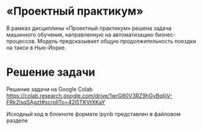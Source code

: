 # «Проектный практикум»
В рамках дисциплины «Проектный практикум» решена задача машинного обучения, направленную на автоматизацию бизнес-процессов. Модель предсказывает общую продолжительность поездки на такси в Нью-Йорке.

# Решение задачи
Решение задачи на Google Colab https://colab.research.google.com/drive/1wrG60V3RZ9hGyBqIijV-FRk2lsqSAgzt#scrollTo=42l5TKVtXKaY

Исходный код в блокноте формате ipynb представлен в файловом разделе
